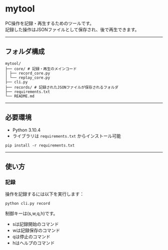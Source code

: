 # mytool

PC操作を記録・再生するためのツールです。  
記録した操作はJSONファイルとして保存され、後で再生できます。

---

## フォルダ構成
```
mytool/
├── core/ # 記録・再生のメインコード
│ ├── record_core.py
│ └── replay_core.py
├── cli.py
├── records/ # 記録されたJSONファイルが保存されるフォルダ
├── requirements.txt
└── README.md
```

---

## 必要環境

- Python 3.10.4
- ライブラリは `requirements.txt` からインストール可能

```
pip install -r requirements.txt
```
---

## 使い方

### 記録
操作を記録するには以下を実行します：

```
python cli.py record
```

制御キーは(s,w,q,h)です。
* sは記録開始のコマンド
* wは記録保存のコマンド
* qは停止のコマンド
* hはヘルプのコマンド
